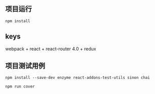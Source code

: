 ## 项目运行
```
npm install 
```

## keys
webpack + react + react-router 4.0 + redux


## 项目测试用例
```
npm install --save-dev enzyme react-addons-test-utils sinon chai

npm run cover
```
